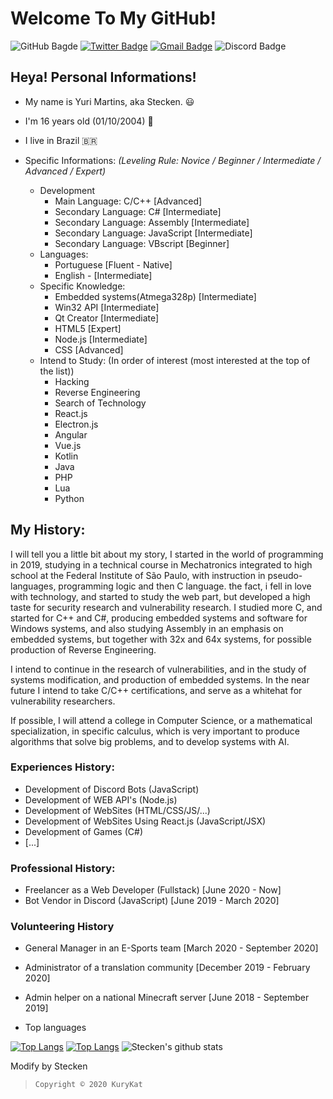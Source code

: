 # Welcome To My GitHub!
  
![GitHub Bagde](https://img.shields.io/badge/-Follow%20Me!-8b0000?style=flat-square&labelColor=8b0000&logo=github&logoColor=white)
[![Twitter Badge](https://img.shields.io/badge/-@ThinkingStecken-8b0000?style=flat-square&labelColor=8b0000&logo=twitter&logoColor=white&link=https://twitter.com/intent/follow?screen_name=Stecken)](https://twitter.com/intent/follow?screen_name=ThinkingStecken)
[![Gmail Badge](https://img.shields.io/badge/-contactkurykat@gmail.com-8b0000?style=flat-square&labelColor=8b0000&logo=Gmail&logoColor=white&link=mailto:contactkurykat@gmail.com)](mailto:contactkurykat@gmail.com)
![Discord Badge](https://img.shields.io/badge/-@Stecken%234969-8b0000?style=flat-square&labelColor=8b0000&logo=discord&logoColor=white)

## Heya! Personal Informations!
- My name is Yuri Martins, aka Stecken. 😃
- I'm 16 years old (01/10/2004) 🎉
- I live in Brazil 🇧🇷
  
- Specific Informations:
*(Leveling Rule: Novice / Beginner / Intermediate / Advanced / Expert)*
  - Development
    - Main Language: C/C++ [Advanced]
    - Secondary Language: C# [Intermediate]
    - Secondary Language: Assembly [Intermediate]
    - Secondary Language: JavaScript [Intermediate]
    - Secondary Language: VBscript [Beginner]
  - Languages:
    - Portuguese [Fluent - Native]
    - English - [Intermediate]
  - Specific Knowledge:
    - Embedded systems(Atmega328p) [Intermediate]
    - Win32 API [Intermediate]
    - Qt Creator [Intermediate]
    - HTML5 [Expert]
    - Node.js [Intermediate]
    - CSS [Advanced]
  - Intend to Study: (In order of interest (most interested at the top of the list))
    - Hacking
    - Reverse Engineering
    - Search of Technology 
    - React.js
    - Electron.js 
    - Angular
    - Vue.js
    - Kotlin 
    - Java
    - PHP 
    - Lua
    - Python
    
## My History:

I will tell you a little bit about my story, I started in the world of programming in 2019, studying in a technical course in Mechatronics integrated to high school at the Federal Institute of São Paulo, with instruction in pseudo-languages, programming logic and then C language. the fact, i fell in love with technology, and started to study the web part, but developed a high taste for security research and vulnerability research. I studied more C, and started for C++ and C#, producing embedded systems and software for Windows systems, and also studying Assembly in an emphasis on embedded systems, but together with 32x and 64x systems, for possible production of Reverse Engineering.

I intend to continue in the research of vulnerabilities, and in the study of systems modification, and production of embedded systems. In the near future I intend to take C/C++ certifications, and serve as a whitehat for vulnerability researchers.

If possible, I will attend a college in Computer Science, or a mathematical specialization, in specific calculus, which is very important to produce algorithms that solve big problems, and to develop systems with AI.

### Experiences History:
- Development of Discord Bots (JavaScript)
- Development of WEB API's (Node.js)
- Development of WebSites (HTML/CSS/JS/...)
- Development of WebSites Using React.js (JavaScript/JSX)
- Development of Games (C#)
- [...]

### Professional History:
- Freelancer as a Web Developer (Fullstack) [June 2020 - Now]
- Bot Vendor in Discord (JavaScript) [June 2019 - March 2020]

### Volunteering History
- General Manager in an E-Sports team [March 2020 - September 2020]
- Administrator of a translation community [December 2019 - February 2020]
- Admin helper on a national Minecraft server [June 2018 - September 2019]

- Top languages

[![Top Langs](https://github-readme-stats.vercel.app/api/top-langs/?username=Stecken)](https://github.com/anuraghazra/github-readme-stats)
[![Top Langs](https://github-readme-stats.vercel.app/api/top-langs/?username=Stecken&layout=compact)](https://github.com/anuraghazra/github-readme-stats)
![Stecken's github stats](https://github-readme-stats.vercel.app/api?username=Stecken&show_icons=true&theme=radical)

Modify by Stecken
>     Copyright © 2020 KuryKat
